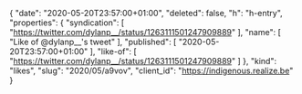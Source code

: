 {
  "date": "2020-05-20T23:57:00+01:00",
  "deleted": false,
  "h": "h-entry",
  "properties": {
    "syndication": [
      "https://twitter.com/dylanp__/status/1263111501247909889"
    ],
    "name": [
      "Like of @dylanp__'s tweet"
    ],
    "published": [
      "2020-05-20T23:57:00+01:00"
    ],
    "like-of": [
      "https://twitter.com/dylanp__/status/1263111501247909889"
    ]
  },
  "kind": "likes",
  "slug": "2020/05/a9vov",
  "client_id": "https://indigenous.realize.be"
}
